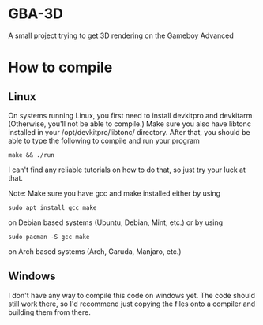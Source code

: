 
# GBA-3D
A small project trying to get 3D rendering on the Gameboy Advanced

# How to compile

## Linux
On systems running Linux, you first need to install devkitpro and devkitarm (Otherwise, you'll not be able to compile.) Make sure you also have
libtonc installed in your /opt/devkitpro/libtonc/ directory. After that, you should be able to
type the following to compile and run your program
```
make && ./run
```
I can't find any reliable tutorials on how to do that, so just try your luck at that.

Note: Make sure you have gcc and make installed either by using
```
sudo apt install gcc make
```
on Debian based systems (Ubuntu, Debian, Mint, etc.) or by using
```
sudo pacman -S gcc make
```

on Arch based systems (Arch, Garuda, Manjaro, etc.)

## Windows
I don't have any way to compile this code on windows yet. The code should still work there, so I'd recommend just copying the files onto a compiler
and building them from there.
